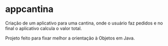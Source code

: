 # appcantina

Criação de um aplicativo para uma cantina, onde o usuário faz pedidos e no final o aplicativo calcula o valor total. 

Projeto feito para fixar melhor a orientação à Objetos em Java. 
